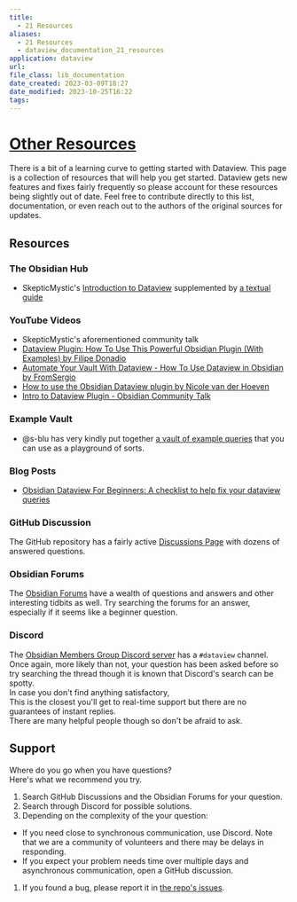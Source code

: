 ```yaml
---
title:
  - 21 Resources
aliases:
  - 21 Resources
  - dataview_documentation_21_resources
application: dataview
url: 
file_class: lib_documentation
date_created: 2023-03-09T18:27
date_modified: 2023-10-25T16:22
tags: 
---
```

# [Other Resources](https://blacksmithgu.github.io/obsidian-dataview/resources/resources-and-support/)

There is a bit of a learning curve to getting started with Dataview. This page is a collection of resources that will help you get started. Dataview gets new features and fixes fairly frequently so please account for these resources being slightly out of date. Feel free to contribute directly to this list, documentation, or even reach out to the authors of the original sources for updates.

## Resources

### The Obsidian Hub

- SkepticMystic's [Introduction to Dataview](https://publish.obsidian.md/hub/04+-+Guides%2C+Workflows%2C+%26+Courses/Community+Talks/YT+-+An+Introduction+to+Dataview) supplemented by [a textual guide](https://publish.obsidian.md/hub/04+-+Guides%2C+Workflows%2C+%26+Courses/Guides/An+Introduction+to+Dataview)

### YouTube Videos

- SkepticMystic's aforementioned community talk
- [Dataview Plugin: How To Use This Powerful Obsidian Plugin (With Examples) by Filipe Donadio](https://www.youtube.com/watch?v=7kFEl7Ovsr8)
- [Automate Your Vault With Dataview - How To Use Dataview in Obsidian by FromSergio](https://www.youtube.com/watch?v=8yjNuiSBSAM)
- [How to use the Obsidian Dataview plugin by Nicole van der Hoeven](https://www.youtube.com/watch?v=JTObSymEvWA)
- [Intro to Dataview Plugin - Obsidian Community Talk](https://www.youtube.com/watch?v=lclif6l9UgQ)

### Example Vault

- @s-blu has very kindly put together [a vault of example queries](https://github.com/s-blu/obsidian_dataview_example_vault/) that you can use as a playground of sorts.

### Blog Posts

- [Obsidian Dataview For Beginners: A checklist to help fix your dataview queries](https://denisetodd.medium.com/obsidian-dataview-for-beginners-a-checklist-to-help-fix-your-dataview-queries-11acc57f1e48)

### GitHub Discussion

The GitHub repository has a fairly active [Discussions Page](https://github.com/blacksmithgu/obsidian-dataview/discussions/) with dozens of answered questions.

### Obsidian Forums

The [Obsidian Forums](https://forum.obsidian.md/) have a wealth of questions and answers and other interesting tidbits as well. Try searching the forums for an answer, especially if it seems like a beginner question.

### Discord

The [Obsidian Members Group Discord server](https://obsidian.md/community) has a `#dataview` channel.  
Once again, more likely than not, your question has been asked before so try searching the thread though it is known that Discord's search can be spotty.  
In case you don't find anything satisfactory,  
This is the closest you'll get to real-time support but there are no guarantees of instant replies.  
There are many helpful people though so don't be afraid to ask.

## Support

Where do you go when you have questions?  
Here's what we recommend you try.

1. Search GitHub Discussions and the Obsidian Forums for your question.
2. Search through Discord for possible solutions.
3. Depending on the complexity of the your question:
  - If you need close to synchronous communication, use Discord. Note that we are a community of volunteers and there may be delays in responding.
  - If you expect your problem needs time over multiple days and asynchronous communication, open a GitHub discussion.
1. If you found a bug, please report it in [the repo's issues](https://github.com/blacksmithgu/obsidian-dataview/issues).
